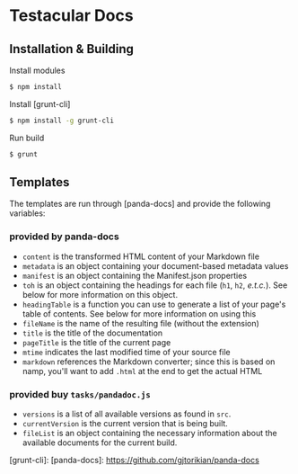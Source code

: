 # Testacular Docs


## Installation & Building

Install modules

```bash
$ npm install
```
Install [grunt-cli]
```bash
$ npm install -g grunt-cli
```
Run build
```bash
$ grunt
```



## Templates

The templates are run through [panda-docs] and provide the following 
variables:

### provided by panda-docs

* `content` is the transformed HTML content of your Markdown file
* `metadata` is an object containing your document-based metadata values
* `manifest` is an object containing the Manifest.json properties
* `toh` is an object containing the headings for each file (`h1`, `h2`, _e.t.c._). See below for more information on this object.
* `headingTable` is a function you can use to generate a list of your page's table of contents. See below for more information on using this
* `fileName` is the name of the resulting file (without the extension)
* `title` is the title of the documentation
* `pageTitle` is the title of the current page
* `mtime` indicates the last modified time of your source file
* `markdown` references the Markdown converter; since this is based on namp, you'll want to add `.html` at the end to get the actual HTML

### provided buy `tasks/pandadoc.js`

* `versions` is a list of all available versions as found in `src`.
* `currentVersion` is the current version that is being built.
* `fileList` is an object containing the necessary information about
  the available documents for the current build.

[grunt-cli]:
[panda-docs]: https://github.com/gjtorikian/panda-docs

